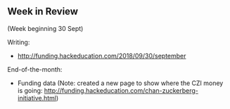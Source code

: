 ## Week in Review
(Week beginning 30 Sept)

Writing: 
* http://funding.hackeducation.com/2018/09/30/september

End-of-the-month:
* Funding data (Note: created a new page to show where the CZI money is going: http://funding.hackeducation.com/chan-zuckerberg-initiative.html)

